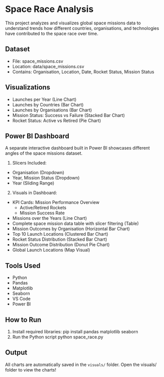 # Space Race Analysis
This project analyzes and visualizes global space missions data to understand trends how different countries, organisations, and technologies have contributed to the space race over time.

## Dataset
- File: space_missions.csv
- Location: data/space_missions.csv
- Contains: Organisation, Location, Date, Rocket Status, Mission Status

## Visualizations
- Launches per Year (Line Chart)
- Launches by Countries (Bar Chart)
- Launches by Organisations (Bar Chart)
- Mission Status: Success vs Failure (Stacked Bar Chart)
- Rocket Status: Active vs Retired (Pie Chart)

## Power BI Dashboard
A separate interactive dashboard built in Power BI showcases different angles of the space missions dataset.
1. Slicers Included:
 - Organisation (Dropdown)
 - Year, Mission Status (Dropdown)  
 - Year (Sliding Range)

2. Visuals in Dashboard:
- KPI Cards: Mission Performance Overview
  - Active/Retired Rockets  
  - Mission Success Rate   
- Missions over the Years (Line Chart)
- Complete space mission data table with slicer filtering (Table)
- Mission Outcomes by Organisation (Horizontal Bar Chart) 
- Top 10 Launch Locations (Clustered Bar Chart) 
- Rocket Status Distribution (Stacked Bar Chart)
- Mission Outcome Distribution (Donut Pie Chart)  
- Global Launch Locations (Map Visual)
  
## Tools Used
- Python
- Pandas
- Matplotlib
- Seaborn
- VS Code
- Power BI

## How to Run
1. Install required libraries:
   pip install pandas matplotlib seaborn
2. Run the Python script
   python space_race.py

## Output
All charts are automatically saved in the `visuals/` folder.
Open the visuals/ folder to view the charts!
